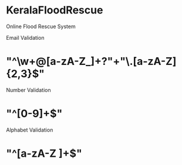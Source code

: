 # KeralaFloodRescue
Online Flood Rescue System

Email Validation
# "^\\w+@[a-zA-Z_]+?"+"\\.[a-zA-Z]{2,3}$"
Number Validation
# "^[0-9]+$"
Alphabet Validation
# "^[a-zA-Z ]+$"
